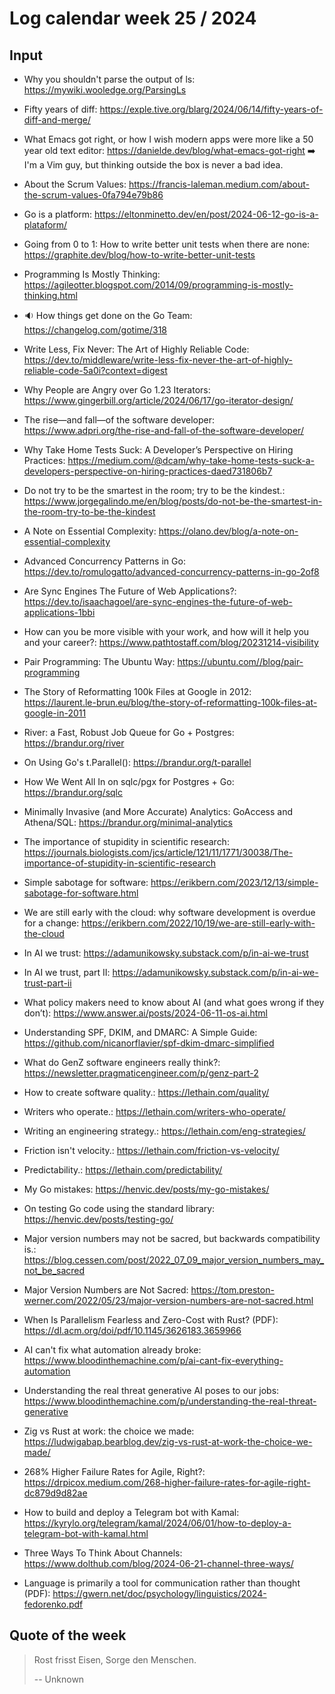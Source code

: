 # Log calendar week 25 / 2024

## Input

- Why you shouldn't parse the output of ls: https://mywiki.wooledge.org/ParsingLs

- Fifty years of diff: https://exple.tive.org/blarg/2024/06/14/fifty-years-of-diff-and-merge/

- What Emacs got right, or how I wish modern apps were more like a 50 year old text editor: https://danielde.dev/blog/what-emacs-got-right :arrow_right: I'm a Vim guy, but thinking outside the box is never a bad idea.

- About the Scrum Values: https://francis-laleman.medium.com/about-the-scrum-values-0fa794e79b86
- Go is a platform: https://eltonminetto.dev/en/post/2024-06-12-go-is-a-plataform/
- Going from 0 to 1: How to write better unit tests when there are none: https://graphite.dev/blog/how-to-write-better-unit-tests


- Programming Is Mostly Thinking: https://agileotter.blogspot.com/2014/09/programming-is-mostly-thinking.html
- :sound: How things get done on the Go Team: https://changelog.com/gotime/318


- Write Less, Fix Never: The Art of Highly Reliable Code: https://dev.to/middleware/write-less-fix-never-the-art-of-highly-reliable-code-5a0i?context=digest
- Why People are Angry over Go 1.23 Iterators: https://www.gingerbill.org/article/2024/06/17/go-iterator-design/
- The rise—and fall—of the software developer: https://www.adpri.org/the-rise-and-fall-of-the-software-developer/
- Why Take Home Tests Suck: A Developer’s Perspective on Hiring Practices: https://medium.com/@dcam/why-take-home-tests-suck-a-developers-perspective-on-hiring-practices-daed731806b7
- Do not try to be the smartest in the room; try to be the kindest.: https://www.jorgegalindo.me/en/blog/posts/do-not-be-the-smartest-in-the-room-try-to-be-the-kindest

- A Note on Essential Complexity: https://olano.dev/blog/a-note-on-essential-complexity

- Advanced Concurrency Patterns in Go: https://dev.to/romulogatto/advanced-concurrency-patterns-in-go-2of8
- Are Sync Engines The Future of Web Applications?: https://dev.to/isaachagoel/are-sync-engines-the-future-of-web-applications-1bbi
- How can you be more visible with your work, and how will it help you and your career?: https://www.pathtostaff.com/blog/20231214-visibility





- Pair Programming: The Ubuntu Way: https://ubuntu.com//blog/pair-programming
- The Story of Reformatting 100k Files at Google in 2012: https://laurent.le-brun.eu/blog/the-story-of-reformatting-100k-files-at-google-in-2011

- River: a Fast, Robust Job Queue for Go + Postgres: https://brandur.org/river
- On Using Go's t.Parallel(): https://brandur.org/t-parallel
- How We Went All In on sqlc/pgx for Postgres + Go: https://brandur.org/sqlc
- Minimally Invasive (and More Accurate) Analytics: GoAccess and Athena/SQL: https://brandur.org/minimal-analytics


- The importance of stupidity in scientific research: https://journals.biologists.com/jcs/article/121/11/1771/30038/The-importance-of-stupidity-in-scientific-research
- Simple sabotage for software: https://erikbern.com/2023/12/13/simple-sabotage-for-software.html
- We are still early with the cloud: why software development is overdue for a change: https://erikbern.com/2022/10/19/we-are-still-early-with-the-cloud

- In AI we trust: https://adamunikowsky.substack.com/p/in-ai-we-trust
- In AI we trust, part II: https://adamunikowsky.substack.com/p/in-ai-we-trust-part-ii
- What policy makers need to know about AI (and what goes wrong if they don’t): https://www.answer.ai/posts/2024-06-11-os-ai.html
- Understanding SPF, DKIM, and DMARC: A Simple Guide: https://github.com/nicanorflavier/spf-dkim-dmarc-simplified

- What do GenZ software engineers really think?: https://newsletter.pragmaticengineer.com/p/genz-part-2

- How to create software quality.: https://lethain.com/quality/


- Writers who operate.: https://lethain.com/writers-who-operate/
- Writing an engineering strategy.: https://lethain.com/eng-strategies/
- Friction isn't velocity.: https://lethain.com/friction-vs-velocity/
- Predictability.: https://lethain.com/predictability/

- My Go mistakes: https://henvic.dev/posts/my-go-mistakes/

- On testing Go code using the standard library: https://henvic.dev/posts/testing-go/


- Major version numbers may not be sacred, but backwards compatibility is.: https://blog.cessen.com/post/2022_07_09_major_version_numbers_may_not_be_sacred
- Major Version Numbers are Not Sacred: https://tom.preston-werner.com/2022/05/23/major-version-numbers-are-not-sacred.html
- When Is Parallelism Fearless and Zero-Cost with Rust? (PDF): https://dl.acm.org/doi/pdf/10.1145/3626183.3659966
- AI can't fix what automation already broke: https://www.bloodinthemachine.com/p/ai-cant-fix-everything-automation
- Understanding the real threat generative AI poses to our jobs: https://www.bloodinthemachine.com/p/understanding-the-real-threat-generative
- Zig vs Rust at work: the choice we made: https://ludwigabap.bearblog.dev/zig-vs-rust-at-work-the-choice-we-made/


- 268% Higher Failure Rates for Agile, Right?: https://drpicox.medium.com/268-higher-failure-rates-for-agile-right-dc879d9d82ae

- How to build and deploy a Telegram bot with Kamal: https://kyrylo.org/telegram/kamal/2024/06/01/how-to-deploy-a-telegram-bot-with-kamal.html

- Three Ways To Think About Channels: https://www.dolthub.com/blog/2024-06-21-channel-three-ways/

- Language is primarily a tool for communication rather than thought (PDF): https://gwern.net/doc/psychology/linguistics/2024-fedorenko.pdf


## Quote of the week

> Rost frisst Eisen, Sorge den Menschen.
>
> -- Unknown
